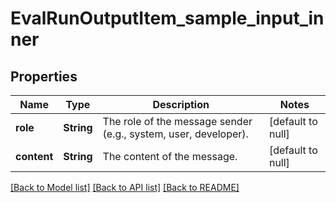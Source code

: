 # EvalRunOutputItem_sample_input_inner
## Properties

| Name | Type | Description | Notes |
|------------ | ------------- | ------------- | -------------|
| **role** | **String** | The role of the message sender (e.g., system, user, developer). | [default to null] |
| **content** | **String** | The content of the message. | [default to null] |

[[Back to Model list]](../README.md#documentation-for-models) [[Back to API list]](../README.md#documentation-for-api-endpoints) [[Back to README]](../README.md)

